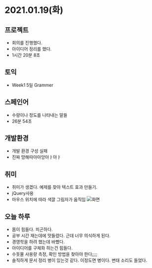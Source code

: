 # 2021.01.19(화)

## 프로젝트
- 회의를 진행했다.
- 아이디어 정리를 했다.
- 1시간 20분 8초

## 토익
- Week1 5일 Grammer

## 스페인어
- 수량이나 정도를 나타내는 말들
- 26분 54초

## 개발환경
- 개발 환경 구성 실패
- 진짜 망해따아아앙아ㅏ아ㅏ

## 취미
- 취미가 생겼다. 예제를 찾아 텍스트 효과 만들기.
- jQuery사용
- 마우스 위치에 따라 색깔 그림자가 움직임
![화면](../img/20210119.png)

## 오늘 하루
- 몸이 힘들다. 피곤하다.
- 공부 시간 재는데에 맛들렸다. 근데 너무 의식하게 된다.
- 경영학을 하려 했는데 바빴다.
- 아이디어를 구체화 하는건 힘들다.
- 수돗물 사용량 측정, 확인 방법을 찾아야 한다;;;;
- 솔직하게 문서 정리 병이 있는것 같다. 이정도면 병이다. 변태 소리도 들었다.